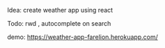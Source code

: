 Idea: create weather app using react

Todo: rwd , autocomplete on search

demo:
https://weather-app-farelion.herokuapp.com/
